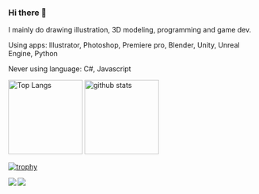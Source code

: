 ### Hi there 👋
I mainly do drawing illustration, 3D modeling, programming and game dev.

Using apps:
Illustrator,
Photoshop,
Premiere pro,
Blender,
Unity,
Unreal Engine,
Python

Never using language:
C#,
Javascript

<p align="left"> 
  <img alt="Top Langs" height="150px" src="https://github-readme-stats.vercel.app/api/top-langs/?username={JrRVvt4ODwM2NQf9MHj1}&layout=compact&count_private=true&show_icons=true&theme=onedark" />
  <img alt="github stats" height="150px" src="https://github-readme-stats.vercel.app/api?username={JrRVvt4ODwM2NQf9MHj1}&count_private=true&show_icons=true&show_icons=true&theme=onedark" />
</p>

[![trophy](https://github-profile-trophy.vercel.app/?username={JrRVvt4ODwM2NQf9MHj1}&theme=onedark&column=7
)](https://github.com/ryo-ma/github-profile-trophy)

<a href="https://github.com/anuraghazra/github-readme-stats">
  <img align="left" src="https://github-readme-stats.vercel.app/api?username=zizi4n5&count_private=true&show_icons=true" />
</a>
<a href="https://github.com/anuraghazra/github-readme-stats">
  <img align="left" src="https://github-readme-stats.vercel.app/api/top-langs/?username=zizi4n5" />
</a>
